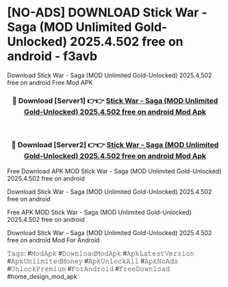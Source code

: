 # [NO-ADS] DOWNLOAD Stick War - Saga (MOD Unlimited Gold-Unlocked) 2025.4.502 free on android - f3avb
Download Stick War - Saga (MOD Unlimited Gold-Unlocked) 2025.4.502 free on android Free Mod APK

<div align="center">
<h3>🔴 Download [Server1] 👉👉 <a href="https://apk-comot.site?title=Stick_War_-_Saga_(MOD_Unlimited_Gold-Unlocked)_2025.4.502_free_on_android">Stick War - Saga (MOD Unlimited Gold-Unlocked) 2025.4.502 free on android Mod Apk</a></h3><br>

<h3>🔴 Download [Server2] 👉👉 <a href="https://apk-comot.site?title=Stick_War_-_Saga_(MOD_Unlimited_Gold-Unlocked)_2025.4.502_free_on_android">Stick War - Saga (MOD Unlimited Gold-Unlocked) 2025.4.502 free on android Mod Apk</a></h3>
</div>


Free Download APK MOD Stick War - Saga (MOD Unlimited Gold-Unlocked) 2025.4.502 free on android

Download Stick War - Saga (MOD Unlimited Gold-Unlocked) 2025.4.502 free on android 

Free APK MOD Stick War - Saga (MOD Unlimited Gold-Unlocked) 2025.4.502 free on android 

Download Stick War - Saga (MOD Unlimited Gold-Unlocked) 2025.4.502 free on android Mod For Android

𝚃𝚊𝚐𝚜: #𝙼𝚘𝚍𝙰𝚙𝚔 #𝙳𝚘𝚠𝚗𝚕𝚘𝚊𝚍𝙼𝚘𝚍𝙰𝚙𝚔 #𝙰𝚙𝚔𝙻𝚊𝚝𝚎𝚜𝚝𝚅𝚎𝚛𝚜𝚒𝚘𝚗 #𝙰𝚙𝚔𝚄𝚗𝚕𝚒𝚖𝚒𝚝𝚎𝚍𝙼𝚘𝚗𝚎𝚢 #𝙰𝚙𝚔𝚄𝚗𝚕𝚘𝚌𝚔𝙰𝚕𝚕 #𝙰𝚙𝚔𝙽𝚘𝙰𝚍𝚜 #𝚄𝚗𝚕𝚘𝚌𝚔𝙿𝚛𝚎𝚖𝚒𝚞𝚖 #𝙵𝚘𝚛𝙰𝚗𝚍𝚛𝚘𝚒𝚍 #𝙵𝚛𝚎𝚎𝙳𝚘𝚠𝚗𝚕𝚘𝚊𝚍 #home_design_mod_apk